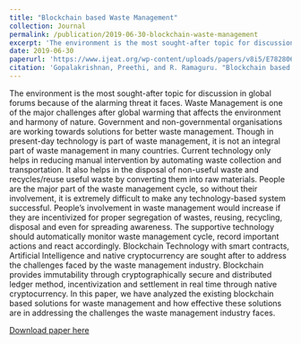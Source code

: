 ```yaml
---
title: "Blockchain based Waste Management"
collection: Journal
permalink: /publication/2019-06-30-blockchain-waste-management
excerpt: 'The environment is the most sought-after topic for discussion in global forums because of the alarming threat it faces. Waste Management is one of the major challenges after global warming that affects the environment and harmony of nature. Government and non-governmental organisations are working towards solutions for better waste management. Though in present-day technology is part of waste management, it is not an integral part of waste management in many countries. Current technology only helps in reducing manual intervention by automating waste collection and transportation. It also helps in the disposal of non-useful waste and recycles/reuse useful waste by converting them into raw materials. People are the major part of the waste management cycle, so without their involvement, it is extremely difficult to make any technology-based system successful. People’s involvement in waste management would increase if they are incentivized for proper segregation of wastes, reusing, recycling, disposal and even for spreading awareness. The supportive technology should automatically monitor waste management cycle, record important actions and react accordingly.'
date: 2019-06-30
paperurl: 'https://www.ijeat.org/wp-content/uploads/papers/v8i5/E7828068519.pdf'
citation: 'Gopalakrishnan, Preethi, and R. Ramaguru. "Blockchain based waste management." International Journal of Engineering and Advanced Technology 8.5 (2019): 2632-2635.'
---
```

The environment is the most sought-after topic for discussion in global forums because of the alarming threat it faces. Waste Management is one of the major challenges after global warming that affects the environment and harmony of nature. Government and non-governmental organisations are working towards solutions for better waste management. Though in present-day technology is part of waste management, it is not an integral part of waste management in many countries. Current technology only helps in reducing manual intervention by automating waste collection and transportation. It also helps in the disposal of non-useful waste and recycles/reuse useful waste by converting them into raw materials. People are the major part of the waste management cycle, so without their involvement, it is extremely difficult to make any technology-based system successful. People’s involvement in waste management would increase if they are incentivized for proper segregation of wastes, reusing, recycling, disposal and even for spreading awareness. The supportive technology should automatically monitor waste management cycle, record important actions and react accordingly. Blockchain Technology
with smart contracts, Artificial Intelligence and native cryptocurrency are sought after to address the challenges faced by the waste management industry. Blockchain provides
immutability through cryptographically secure and distributed ledger method, incentivization and settlement in real time through native cryptocurrency. In this paper, we have analyzed the existing blockchain based solutions for waste management and how effective these solutions are in addressing the challenges the waste management industry faces.

[Download paper here](https://www.ijeat.org/wp-content/uploads/papers/v8i5/E7828068519.pdf)

